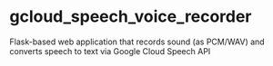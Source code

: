 # gcloud_speech_voice_recorder
Flask-based web application that records sound (as PCM/WAV) and converts speech to text via Google Cloud Speech API
